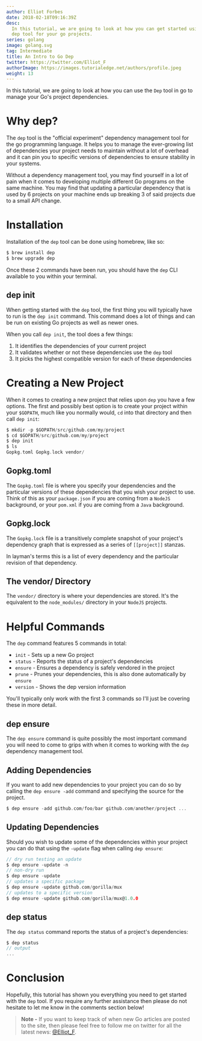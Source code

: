 ```yaml
---
author: Elliot Forbes
date: 2018-02-18T09:16:39Z
desc:
  In this tutorial, we are going to look at how you can get started using the go
  dep tool for your go projects.
series: golang
image: golang.svg
tag: Intermediate
title: An Intro to Go Dep
twitter: https://twitter.com/Elliot_F
authorImage: https://images.tutorialedge.net/authors/profile.jpeg
weight: 13
---
```


In this tutorial, we are going to look at how you can use the `Dep` tool in go
to manage your Go's project dependencies.

# Why dep?

The `dep` tool is the "official experiment" dependency management tool for the
go programming language. It helps you to manage the ever-growing list of
dependencies your project needs to maintain without a lot of overhead and it can
pin you to specific versions of dependencies to ensure stability in your
systems.

Without a dependency management tool, you may find yourself in a lot of pain
when it comes to developing multiple different Go programs on the same machine.
You may find that updating a particular dependency that is used by 6 projects on
your machine ends up breaking 3 of said projects due to a small API change.

# Installation

Installation of the `dep` tool can be done using homebrew, like so:

```bash
$ brew install dep
$ brew upgrade dep
```

Once these 2 commands have been run, you should have the `dep` CLI available to
you within your terminal.

## dep init

When getting started with the `dep` tool, the first thing you will typically
have to run is the `dep init` command. This command does a lot of things and can
be run on existing Go projects as well as newer ones.

When you call `dep init`, the tool does a few things:

1. It identifies the dependencies of your current project
2. It validates whether or not these dependencies use the `dep` tool
3. It picks the highest compatible version for each of these dependencies

# Creating a New Project

When it comes to creating a new project that relies upon `dep` you have a few
options. The first and possibly best option is to create your project within
your `$GOPATH`, much like you normally would, `cd` into that directory and then
call `dep init`:

```c
$ mkdir -p $GOPATH/src/github.com/my/project
$ cd $GOPATH/src/github.com/my/project
$ dep init
$ ls
Gopkg.toml Gopkg.lock vendor/
```

## Gopkg.toml

The `Gopkg.toml` file is where you specify your dependencies and the particular
versions of these dependencies that you wish your project to use. Think of this
as your `package.json` if you are coming from a `NodeJS` background, or your
`pom.xml` if you are coming from a `Java` background.

## Gopkg.lock

The `Gopkg.lock` file is a transitively complete snapshot of your project's
dependency graph that is expressed as a series of `[[project]]` stanzas.

In layman's terms this is a list of every dependency and the particular revision
of that dependency.

## The vendor/ Directory

The `vendor/` directory is where your dependencies are stored. It's the
equivalent to the `node_modules/` directory in your `NodeJS` projects.

# Helpful Commands

The `dep` command features 5 commands in total:

- `init` - Sets up a new Go project
- `status` - Reports the status of a project's dependencies
- `ensure` - Ensures a dependency is safely vendored in the project
- `prune` - Prunes your dependencies, this is also done automatically by
  `ensure`
- `version` - Shows the dep version information

You'll typically only work with the first 3 commands so I'll just be covering
these in more detail.

## dep ensure

The `dep ensure` command is quite possibly the most important command you will
need to come to grips with when it comes to working with the `dep` dependency
management tool.

## Adding Dependencies

If you want to add new dependencies to your project you can do so by calling the
`dep ensure -add` command and specifying the source for the project.

```go
$ dep ensure -add github.com/foo/bar github.com/another/project ...
```

## Updating Dependencies

Should you wish to update some of the dependencies within your project you can
do that using the `-update` flag when calling `dep ensure`:

```go
// dry run testing an update
$ dep ensure -update -n
// non-dry run
$ dep ensure -update
// updates a specific package
$ dep ensure -update github.com/gorilla/mux
// updates to a specific version
$ dep ensure -update github.com/gorilla/mux@1.0.0
```

## dep status

The `dep status` command reports the status of a project's dependencies:

```go
$ dep status
// output
...
```

# Conclusion

Hopefully, this tutorial has shown you everything you need to get started with
the `dep` tool. If you require any further assistance then please do not
hesitate to let me know in the comments section below!

> **Note -** If you want to keep track of when new Go articles are posted to the
> site, then please feel free to follow me on twitter for all the latest news:
> [@Elliot_F](https://twitter.com/elliot_f).
